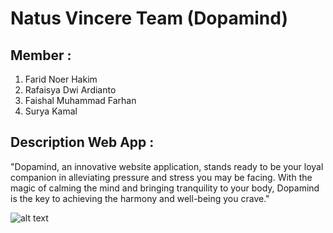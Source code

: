 # Natus Vincere Team (Dopamind)

## Member : 
1. Farid Noer Hakim
2. Rafaisya Dwi Ardianto
3. Faishal Muhammad Farhan
4. Surya Kamal

## Description Web App : 
"Dopamind, an innovative website application, stands ready to be your loyal companion in alleviating pressure and stress you may be facing. With the magic of calming the mind and bringing tranquility to your body, Dopamind is the key to achieving the harmony and well-being you crave."

![alt text]([https://drive.google.com/file/d/1JG4FqAtnqNNUSPLdJs-dpdZhUuuKlcSG/view?usp=sharing](https://github.com/ridzz4011/dopamind/blob/main/Doc/Login.png)https://github.com/ridzz4011/dopamind/blob/main/Doc/Login.png?raw=true)
